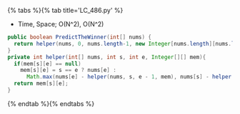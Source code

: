 {% tabs %}{% tab title='LC_486.py' %}

* Time, Space; O(N^2), O(N^2)

```java
public boolean PredictTheWinner(int[] nums) {
  return helper(nums, 0, nums.length-1, new Integer[nums.length][nums.length]) >= 0;
}
private int helper(int[] nums, int s, int e, Integer[][] mem){
  if(mem[s][e] == null)
    mem[s][e] = s == e ? nums[e] :
      Math.max(nums[e] - helper(nums, s, e - 1, mem), nums[s] - helper(nums, s + 1, e, mem));
  return mem[s][e];
}
```

{% endtab %}{% endtabs %}
